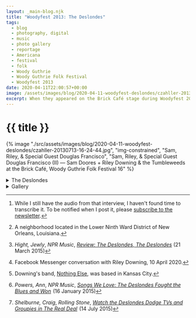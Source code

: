 ```yaml
---
layout: _main-blog.njk
title: "Woodyfest 2013: The Deslondes"
tags: 
  - blog
  - photography, digital
  - music
  - photo gallery
  - reportage
  - Americana
  - festival
  - folk
  - Woody Guthrie
  - Woody Guthrie Folk Festival
  - Woodyfest 2013
date: 2020-04-11T22:00:57+00:00
image: /assets/images/blog/2020-04-11-woodyfest-deslondes/czahller-20130713-16-24-44.jpgczahller-20130713-17-52-12.jpg
excerpt: When they appeared on the Brick Café stage during Woodyfest 2013, the Deslondes were still billing themselves as Sam Doores + Riley Downing &amp; the Tumbleweeds.
---
```

<!-- markdownlint-disable MD025 -->
# {{ title }}

<!-- markdownlint-enable MD025 --><mpb-dialog-img>

{% image "./src/assets/images/blog/2020-04-11-woodyfest-deslondes/czahller-20130713-16-24-44.jpg", "img-constrained", "Sam, Riley, & Special Guest Douglas Francisco", "Sam, Riley, & Special Guest Douglas Francisco (II) — Sam Doores + Riley Downing & the Tumbleweeds at the Brick Café, Woody Guthrie Folk Festival 16" %}</mpb-dialog-img>

<div class="widget__wrapper">
  <details name="tabs">
    <summary>The Deslondes</summary>
    <div>

## The Deslondes

<div class="drop-cap">

When they appeared on the <span class="h-card p-organization">Brick Caf&eacute;</span> stage during Woodyfest <time datetime="2013-07-13T16:00-5:00">2013</time>, the <span class="h-card p-organization">Deslondes</span> were still billing themselves as <span class="h-card p-organization">Sam Doores + Riley Downing &amp; the Tumbleweeds.</span> The moniker was not only long and awkward; it also conflicted with the dozens of other musical acts also calling themselves “The Tumbleweeds.”
</div>

When I saw the New Orleans-based quintet again <time datetime="2013-09-28T18:00-5:00">three months later</time>, the band had updated the name. As they told me when I interviewed them that night,[^1] the name comes from the Holy Cross[^2] street where the band first wrote, practiced, and recorded.

<blockquote cite="//pitchfork.com/reviews/albums/20565-the-deslondes/">

    [The Deslondes play] a rhythm that sounds distinctive [&hellip;] but also [conveys] an entire pop history that spans New Orleans rhythm and blues, early Memphis rock, Louisiana Hayride country, and every pick-up jazz band ever to busk on Royal Street

    <footer aria-label="Citation">&mdash;&zwj;&hairsp;&zwj;<cite class="full-citation"><a href="//pitchfork.com/reviews/albums/20565-the-deslondes/" target="_blank" rel="external noopener noreferrer"><span class="h-card, p-name">Stephen M. Deusner</span>, <cite class="short-work">The Deslondes: <cite>The Deslondes</cite></cite></a></cite></footer>
</blockquote>

Comprising <span class="h-card p-name">Sam Doores</span>, <span class="h-card p-name">Riley Downing</span>, <span class="h-card p-name">Dan Cutler</span>, <span class="h-card p-name">Cameron Snyder</span>, and <span class="h-card p-name">John James Tourville</span>, The Deslondes play country music informed by a deep knowledge of all strains of American popular music. <q>It's country that seems like it never parted ways with [Woody] Guthrie's populist strains of folk, or felt threatened by rock &rsquo;n&rsquo; roll's youthful ruckus. [&hellip;] Downing even specifies in the band's bio that the traffic jam-themed rockabilly number <cite class="short-work">Less Honkin', More Tonkin&rsquo;&zwj;&hairsp;</cite> was inspired not just by George Jones recordings in general, but Jones' early Starday sides, specifically.</q>[^3]

Woodyfest played a r&ocirc;le in the band's formation: Doores and Snyder first met Downing at the festival <time datetime="2006-07">2006</time> when the former pair were performing as <span class="h-card p-organization">The Broken Wing Routine</span>. At the time, Downing was merely a music fan who loved Woody Guthrie. He was a "young folk punker farm hand"[^4] from Missouri at the time.[^5]

When the band later played Woodyfest as The Tumbleweeds they were in the midst of touring with <span class="h-card p-organization">Hurray for the Riff Raff</span>. Doores and Cutler also played with the latter band during the tour.

The Deslondes have also toured or opened for the <span class="h-card p-organization">Alabama Shakes</span>, <span class="h-card p-organization">The Lumineers</span>, and <span class="h-card p-name">John Fullbright</span>. Their first single, <cite class="short-work"><a href="//geo.music.apple.com/us/album/fought-the-blues-and-won-yum-yum-single/1436938689?mt=1&app=music&at=10ldhk" target="_blank" rel="external noopener noreferrer">Fought the Blues and Won</a>,</cite> was premiered by <span class="h-card p-organization"><abbr>NPR</abbr></span>.[^6] The music video for the song <cite class="short-work"><a href="//geo.music.apple.com/us/album/the-real-deal/1436829892?i=1436830041&mt=1&app=music&at=10ldhk" target="_blank" rel="external noopener noreferrer">The Real Deal</a></cite> premiered on <span class="h-card p-organization">Rolling Stone</span>.[^7]</p>

The Deslondes sophomore album, <cite><a href="//geo.music.apple.com/us/album/hurry-home/1436938021?mt=1&app=music&at=10ldhk" target="_blank" rel="external noopener noreferrer">Hurry Home</a></cite>, is out from <span class="h-card p-organization">New West Records</span> now.

[^1]: While I still have the audio from that interview, I haven't found time to transcribe it. To be notified when I post it, please [subscribe to the newsletter](/contact/newsletter).

[^2]: A neighborhood located in the Lower Ninth Ward District of New Orleans, Louisiana.

[^3]: <cite class="h-card p-name full-citation">Hight, Jewly</cite>, <cite><abbr>NPR</abbr> Music</cite>, <cite class="short-work"><a href="https://www.npr.org/2015/05/31/410046950/first-listen-the-deslondes-the-deslondes" target="_blank" rel="external noopener noreferrer">Review: The Deslondes, <cite>The Deslondes</cite></a></cite> (<time datetime="2015-05-31T11:03-4:00">21 March 2015</time>)

[^4]: Facebook Messenger conversation with Riley Downing, <time datetime="2020-04-10">10 April 2020.</time>

[^5]: Downing's band, <span class="h-card p-organization"><a href="https://youtu.be/h4eF4QF9DaE" target="_blank" rel="external noopener noreferrer">Nothing Else</a></span>, was based in Kansas City.

[^6]: <cite class="h-card p-name full-citation">Powers, Ann</cite>, <cite><abbr>NPR</abbr> Music</cite>, <cite class="short-work"><a href="https://www.npr.org/2015/01/16/377747322/the-deslondes-fought-the-blues-and-won" target="_blank" rel="external noopener noreferrer">Songs We Love: The Deslondes <cite class="short-work">Fought the Blues and Won</cite></a>&zwj;&hairsp;&zwj;</cite> (<time datetime="2015-01-16T14:00-5:00">16 January 2015</time>)

[^7]: <cite class="h-card p-name full-citation">Shelburne, Craig</cite>, <cite>Rolling Stone</cite>, <cite class="short-work"><a href="https://www.rollingstone.com/music/music-country/watch-the-deslondes-dodge-tvs-and-groupies-in-real-deal-video-161564/" target="_blank" rel="external noopener noreferrer">Watch the Deslondes Dodge <abbr>TV</abbr>s and Groupies in <cite class="short-work">The Real Deal</cite></a>&zwj;&hairsp;&zwj;</cite> (<time datetime="2015-07-14T13:53-4:00">14 July 2015</time>)
  </div></details>
  <details name="tabs">
    <summary>Gallery</summary><div>

## Gallery

<mpb-dialog-gallery hint rel cols="8">
  
  ![The Deslondes (Formerly Sam Doores + Riley Downing & the Tumbleweeds) (I) — at the Brick Café, Woody Guthrie Folk Festival 16](/assets/images/blog/2020-04-11-woodyfest-deslondes/czahller-20130713-16-13-01.jpg)
  ![The Deslondes (Formerly Sam Doores + Riley Downing & the Tumbleweeds) (II) — at the Brick Café, Woody Guthrie Folk Festival 16](/assets/images/blog/2020-04-11-woodyfest-deslondes/czahller-20130713-16-13-20.jpg)
  ![The Deslondes (Formerly Sam Doores + Riley Downing & the Tumbleweeds) (III) — at the Brick Café, Woody Guthrie Folk Festival 16](/assets/images/blog/2020-04-11-woodyfest-deslondes/czahller-20130713-16-14-06.jpg)
  ![Dan (I) — Sam Doores + Riley Downing & the Tumbleweeds at the Brick Café, Woody Guthrie Folk Festival 16](/assets/images/blog/2020-04-11-woodyfest-deslondes/czahller-20130713-16-15-07.jpg)
  ![Sam, Riley, & Special Guest Douglas Francisco (I) — Sam Doores + Riley Downing & the Tumbleweeds at the Brick Café, Woody Guthrie Folk Festival 16](/assets/images/blog/2020-04-11-woodyfest-deslondes/czahller-20130713-16-16-04.jpg)
  ![Harmonica Solo — Sam Doores + Riley Downing & the Tumbleweeds at the Brick Café, Woody Guthrie Folk Festival 16](/assets/images/blog/2020-04-11-woodyfest-deslondes/czahller-20130713-16-16-22.jpg)
  ![Riley (I) — Sam Doores + Riley Downing & the Tumbleweeds at the Brick Café, Woody Guthrie Folk Festival 16](/assets/images/blog/2020-04-11-woodyfest-deslondes/czahller-20130713-16-17-39.jpg)
  ![Special Guest Douglas Francisco (I) — Sam Doores + Riley Downing & the Tumbleweeds at the Brick Café, Woody Guthrie Folk Festival 16](/assets/images/blog/2020-04-11-woodyfest-deslondes/czahller-20130713-16-17-51.jpg)
  ![Dan (II) — Sam Doores + Riley Downing & the Tumbleweeds at the Brick Café, Woody Guthrie Folk Festival 16](/assets/images/blog/2020-04-11-woodyfest-deslondes/czahller-20130713-16-20-07.jpg)
  ![Cameron (Harmonica Solo) — Sam Doores + Riley Downing & the Tumbleweeds at the Brick Café, Woody Guthrie Folk Festival 16](/assets/images/blog/2020-04-11-woodyfest-deslondes/czahller-20130713-16-21-46.jpg)
  ![Cameron plays beef hooves shaker — Sam Doores + Riley Downing & the Tumbleweeds at the Brick Café, Woody Guthrie Folk Festival 16](/assets/images/blog/2020-04-11-woodyfest-deslondes/czahller-20130713-16-23-03.jpg)
  ![Riley (II) — Sam Doores + Riley Downing & the Tumbleweeds at the Brick Café, Woody Guthrie Folk Festival 16](/assets/images/blog/2020-04-11-woodyfest-deslondes/czahller-20130713-16-24-12.jpg)
  ![Sam, Riley, & Special Guest Douglas Francisco (II) — Sam Doores + Riley Downing & the Tumbleweeds at the Brick Café, Woody Guthrie Folk Festival 16](/assets/images/blog/2020-04-11-woodyfest-deslondes/czahller-20130713-16-24-44.jpg)
  ![Sam, Riley, & Special Guest Douglas Francisco (III) — Sam Doores + Riley Downing & the Tumbleweeds at the Brick Café, Woody Guthrie Folk Festival 16](/assets/images/blog/2020-04-11-woodyfest-deslondes/czahller-20130713-16-24-49.jpg)
  ![Dan (III) — Sam Doores + Riley Downing & the Tumbleweeds at the Brick Café, Woody Guthrie Folk Festival 16](/assets/images/blog/2020-04-11-woodyfest-deslondes/czahller-20130713-16-25-06.jpg)
  ![Cameron playing the tambourine — Sam Doores + Riley Downing & the Tumbleweeds at the Brick Café, Woody Guthrie Folk Festival 16](/assets/images/blog/2020-04-11-woodyfest-deslondes/czahller-20130713-16-25-41.jpg)
  ![The Deslondes (Formerly Sam Doores + Riley Downing & the Tumbleweeds) (IV) — at the Brick Café, Woody Guthrie Folk Festival 16](/assets/images/blog/2020-04-11-woodyfest-deslondes/czahller-20130713-16-27-11.jpg)
  ![The Deslondes (Formerly Sam Doores + Riley Downing & the Tumbleweeds) (V) — at the Brick Café, Woody Guthrie Folk Festival 16](/assets/images/blog/2020-04-11-woodyfest-deslondes/czahller-20130713-16-28-23.jpg)
  ![Boot + Tambourine — Sam Doores + Riley Downing & the Tumbleweeds at the Brick Café, Woody Guthrie Folk Festival 16](/assets/images/blog/2020-04-11-woodyfest-deslondes/czahller-20130713-16-31-20.jpg)
  ![Cameron playing a small marching band bass drum — Sam Doores + Riley Downing & the Tumbleweeds at the Brick Café, Woody Guthrie Folk Festival 16](/assets/images/blog/2020-04-11-woodyfest-deslondes/czahller-20130713-16-34-20.jpg)
  ![Special Guest Douglas Francisco (II) — Sam Doores + Riley Downing & the Tumbleweeds at the Brick Café, Woody Guthrie Folk Festival 16](/assets/images/blog/2020-04-11-woodyfest-deslondes/czahller-20130713-16-34-52.jpg)
  ![Audience — Sam Doores + Riley Downing & the Tumbleweeds at the Brick Café, Woody Guthrie Folk Festival 16](/assets/images/blog/2020-04-11-woodyfest-deslondes/czahller-20130713-16-40-37.jpg)
  ![Dan, Sam, & Riley — Sam Doores + Riley Downing & the Tumbleweeds at the Brick Café, Woody Guthrie Folk Festival 16](/assets/images/blog/2020-04-11-woodyfest-deslondes/czahller-20130713-16-43-03.jpg)
  ![The Deslondes (Formerly Sam Doores + Riley Downing & the Tumbleweeds) (VI) — at the Brick Café, Woody Guthrie Folk Festival 16](/assets/images/blog/2020-04-11-woodyfest-deslondes/czahller-20130713-16-43-52.jpg)
  ![Riley (III) (Hat in Hand) — Sam Doores + Riley Downing & the Tumbleweeds at the Brick Café, Woody Guthrie Folk Festival 16](/assets/images/blog/2020-04-11-woodyfest-deslondes/czahller-20130713-16-52-15.jpg)
  ![Dan & Sam — Sam Doores + Riley Downing & the Tumbleweeds at the Brick Café, Woody Guthrie Folk Festival 16](/assets/images/blog/2020-04-11-woodyfest-deslondes/czahller-20130713-16-52-48.jpg)
  ![Riley (IV) (Harmonica Solo) — Sam Doores + Riley Downing & the Tumbleweeds at the Brick Café, Woody Guthrie Folk Festival 16](/assets/images/blog/2020-04-11-woodyfest-deslondes/czahller-20130713-16-55-47.jpg)
</mpb-dialog-gallery></div></details></div>
